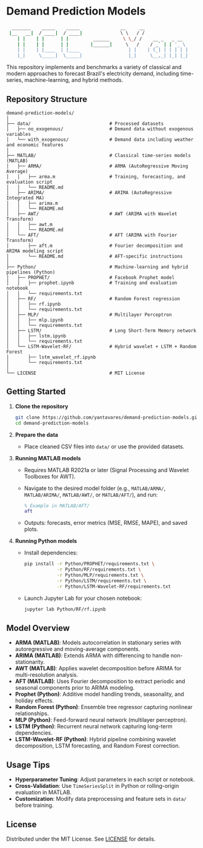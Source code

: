 # Demand Prediction Models

```bash
  _______    _____    _____               __     __                
 |__   __|  / ____|  / ____|              \ \   / /                
    | |    | |      | |         ______     \ \_/ /    __ _   _ __  
    | |    | |      | |        |______|     \   /    / _` | | '_ \ 
    | |    | |____  | |____                  | |    | (_| | | | | |
    |_|     \_____|  \_____|                 |_|     \__,_| |_| |_|  
```

This repository implements and benchmarks a variety of classical and modern approaches to forecast Brazil's electricity demand, including time-series, machine-learning, and hybrid methods.

## Repository Structure

```
demand-prediction-models/
│
├── data/                             # Processed datasets
│   ├── no_exogenous/                 # Demand data without exogenous variables
│   └── with_exogenous/               # Demand data including weather and economic features
│
├── MATLAB/                           # Classical time-series models (MATLAB)
│   ├── ARMA/                         # ARMA (AutoRegressive Moving Average)
│   │   ├── arma.m                    # Training, forecasting, and evaluation script
│   │   └── README.md                 
│   ├── ARIMA/                        # ARIMA (AutoRegressive Integrated MA)
│   │   ├── arima.m
│   │   └── README.md
│   ├── AWT/                          # AWT (ARIMA with Wavelet Transform)
│   │   ├── awt.m
│   │   └── README.md
│   └── AFT/                          # AFT (ARIMA with Fourier Transform)
│       ├── aft.m                     # Fourier decomposition and ARIMA modeling script
│       └── README.md                 # AFT-specific instructions
│
├── Python/                           # Machine-learning and hybrid pipelines (Python)
│   ├── PROPHET/                      # Facebook Prophet model
│   │   ├── prophet.ipynb             # Training and evaluation notebook
│   │   └── requirements.txt
│   ├── RF/                           # Random Forest regression
│   │   ├── rf.ipynb
│   │   └── requirements.txt
│   ├── MLP/                          # Multilayer Perceptron
│   │   ├── mlp.ipynb
│   │   └── requirements.txt
│   ├── LSTM/                         # Long Short-Term Memory network
│   │   ├── lstm.ipynb
│   │   └── requirements.txt
│   └── LSTM-Wavelet-RF/              # Hybrid wavelet + LSTM + Random Forest
│       ├── lstm_wavelet_rf.ipynb
│       └── requirements.txt
│
└── LICENSE                           # MIT License
```

## Getting Started

1. **Clone the repository**

   ```bash
   git clone https://github.com/yantavares/demand-prediction-models.git
   cd demand-prediction-models
   ```

2. **Prepare the data**

   * Place cleaned CSV files into `data/` or use the provided datasets.

3. **Running MATLAB models**

   * Requires MATLAB R2021a or later (Signal Processing and Wavelet Toolboxes for AWT).
   * Navigate to the desired model folder (e.g., `MATLAB/ARMA/`, `MATLAB/ARIMA/`, `MATLAB/AWT/`, or `MATLAB/AFT/`), and run:

     ```matlab
     % Example in MATLAB/AFT/
     aft
     ```
   * Outputs: forecasts, error metrics (MSE, RMSE, MAPE), and saved plots.

4. **Running Python models**

   * Install dependencies:

     ```bash
     pip install -r Python/PROPHET/requirements.txt \
                 -r Python/RF/requirements.txt \
                 -r Python/MLP/requirements.txt \
                 -r Python/LSTM/requirements.txt \
                 -r Python/LSTM-Wavelet-RF/requirements.txt
     ```
   * Launch Jupyter Lab for your chosen notebook:

     ```bash
     jupyter lab Python/RF/rf.ipynb
     ```

## Model Overview

* **ARMA (MATLAB)**: Models autocorrelation in stationary series with autoregressive and moving-average components.
* **ARIMA (MATLAB)**: Extends ARMA with differencing to handle non-stationarity.
* **AWT (MATLAB)**: Applies wavelet decomposition before ARIMA for multi-resolution analysis.
* **AFT (MATLAB)**: Uses Fourier decomposition to extract periodic and seasonal components prior to ARIMA modeling.
* **Prophet (Python)**: Additive model handling trends, seasonality, and holiday effects.
* **Random Forest (Python)**: Ensemble tree regressor capturing nonlinear relationships.
* **MLP (Python)**: Feed-forward neural network (multilayer perceptron).
* **LSTM (Python)**: Recurrent neural network capturing long-term dependencies.
* **LSTM-Wavelet-RF (Python)**: Hybrid pipeline combining wavelet decomposition, LSTM forecasting, and Random Forest correction.

## Usage Tips

* **Hyperparameter Tuning**: Adjust parameters in each script or notebook.
* **Cross-Validation**: Use `TimeSeriesSplit` in Python or rolling-origin evaluation in MATLAB.
* **Customization**: Modify data preprocessing and feature sets in `data/` before training.

## License

Distributed under the MIT License. See [LICENSE](LICENSE) for details.
